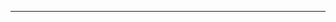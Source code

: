 <!--
CO_OP_TRANSLATOR_METADATA:
{
  "original_hash": "d728344bb154722a868f154d06fc9786",
  "translation_date": "2025-08-26T13:25:29+00:00",
  "source_file": "README.md",
  "language_code": "sl"
}
-->



---

